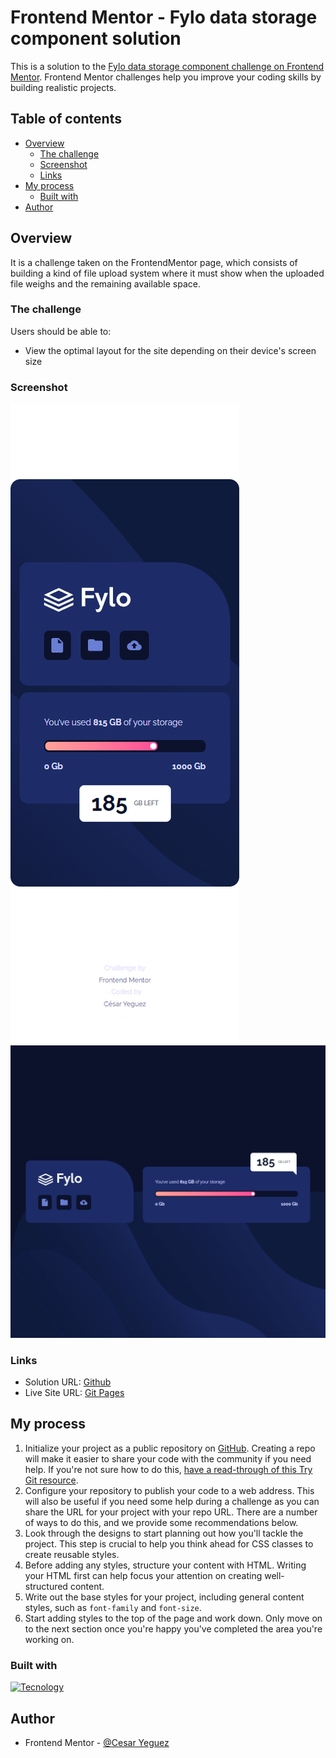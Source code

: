 # Frontend Mentor - Fylo data storage component solution

This is a solution to the [Fylo data storage component challenge on Frontend Mentor](https://www.frontendmentor.io/challenges/fylo-data-storage-component-1dZPRbV5n). Frontend Mentor challenges help you improve your coding skills by building realistic projects.

## Table of contents

- [Overview](#overview)
  - [The challenge](#the-challenge)
  - [Screenshot](#screenshot)
  - [Links](#links)
- [My process](#my-process)
  - [Built with](#built-with)
- [Author](#author)

## Overview

It is a challenge taken on the FrontendMentor page, which consists of building a kind of file upload system where it must show when the uploaded file weighs and the remaining available space.

### The challenge

Users should be able to:

- View the optimal layout for the site depending on their device's screen size

### Screenshot

![Screenchoot mobile](./images/screenshot/mobile.png)
![Screenshot de desktop](./images/screenshot/desktop.png)

### Links

- Solution URL: [Github](https://github.com/cyeguez/Fylo-data-storage-component-challenge-on-Frontend-Mentor)
- Live Site URL: [Git Pages](https://cyeguez.github.io/Fylo-data-storage-component-challenge-on-Frontend-Mentor/)

## My process

1. Initialize your project as a public repository on [GitHub](https://github.com/). Creating a repo will make it easier to share your code with the community if you need help. If you're not sure how to do this, [have a read-through of this Try Git resource](https://try.github.io/).
2. Configure your repository to publish your code to a web address. This will also be useful if you need some help during a challenge as you can share the URL for your project with your repo URL. There are a number of ways to do this, and we provide some recommendations below.
3. Look through the designs to start planning out how you'll tackle the project. This step is crucial to help you think ahead for CSS classes to create reusable styles.
4. Before adding any styles, structure your content with HTML. Writing your HTML first can help focus your attention on creating well-structured content.
5. Write out the base styles for your project, including general content styles, such as `font-family` and `font-size`.
6. Start adding styles to the top of the page and work down. Only move on to the next section once you're happy you've completed the area you're working on.

### Built with

[![Tecnology](https://skillicons.dev/icons?i=js,html,css,figma)](https://skillicons.dev)

## Author

- Frontend Mentor - [@Cesar Yeguez](https://www.frontendmentor.io/profile/cyeguez)
